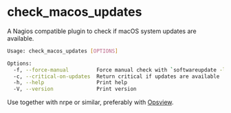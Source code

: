 # check_macos_updates

A Nagios compatible plugin to check if macOS system updates are available.

``` sh
Usage: check_macos_updates [OPTIONS]

Options:
  -f, --force-manual         Force manual check with `softwareupdate -l` (slow)
  -c, --critical-on-updates  Return critical if updates are available
  -h, --help                 Print help
  -V, --version              Print version
```

Use together with nrpe or similar, preferably with [Opsview](https://www.itrsgroup.com/products/infrastructure-monitoring).
